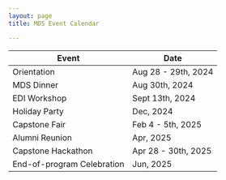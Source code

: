 ```yaml
---
layout: page
title: MDS Event Calendar

---
```


| Event | Date |
|-------|------|
| Orientation |  Aug 28 - 29th, 2024 |
| MDS Dinner | Aug 30th, 2024 |
| EDI Workshop | Sept 13th, 2024 |
| Holiday Party | Dec, 2024 |
| Capstone Fair | Feb 4 - 5th, 2025 |
| Alumni Reunion | Apr, 2025 |
| Capstone Hackathon | Apr 28 - 30th, 2025 |
| End-of-program Celebration | Jun, 2025 | 